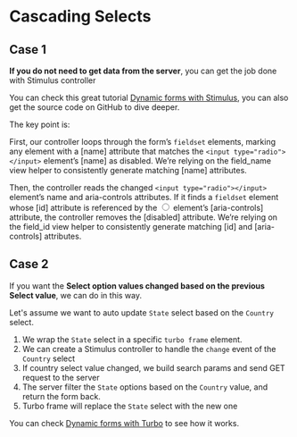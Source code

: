 # Cascading Selects

## Case 1

**If you do not need to get data from the server**, you can get the job done with Stimulus controller

You can check this great tutorial [Dynamic forms with Stimulus](https://thoughtbot.com/blog/dynamic-forms-with-stimulus), you can also get the source code on GitHub to dive deeper.

The key point is:

First, our controller loops through the form’s `fieldset` elements, marking any element with a [name] attribute that matches the `<input type="radio"></input>` element’s [name] as disabled. We’re relying on the field_name view helper to consistently generate matching [name] attributes.

Then, the controller reads the changed `<input type="radio"></input>` element’s name and aria-controls attributes. If it finds a `fieldset` element whose [id] attribute is referenced by the <input type="radio"></input> element’s [aria-controls] attribute, the controller removes the [disabled] attribute. We’re relying on the field_id view helper to consistently generate matching [id] and [aria-controls] attributes.

## Case 2

If you want the **Select option values changed based on the previous Select value**, we can do in this way.

Let's assume we want to auto update `State` select based on the `Country` select.

1. We wrap the `State` select in a specific `turbo frame` element.
2. We can create a Stimulus controller to handle the `change` event of the `Country` select
3. If country select value changed, we build search params and send GET request to the server
4. The server filter the `State` options based on the `Country` value, and return the form back.
5. Turbo frame will replace the `State` select with the new one

You can check [Dynamic forms with Turbo](https://thoughtbot.com/blog/dynamic-forms-with-turbo) to see how it works.
